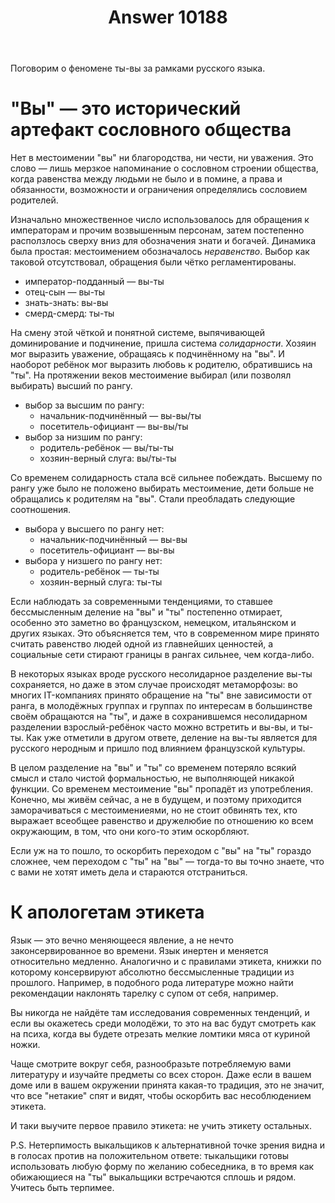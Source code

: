 ﻿---
title: "Answer 10188"
se.owner.user_id: 176051
se.owner.display_name: "Kyubey"
se.owner.link: "https://ru.meta.stackoverflow.com/users/176051/kyubey"
se.answer_id: 10188
se.question_id: 10166
se.post_type: answer
se.score: 8
se.is_accepted: False
---
<p>Поговорим о феномене ты-вы за рамками русского языка.</p>

<h1>"Вы" — это исторический артефакт сословного общества</h1>

<p>Нет в местоимении "вы" ни благородства, ни чести, ни уважения. Это слово — лишь мерзкое напоминание о сословном строении общества, когда равенства между людьми не было и в помине, а права и обязанности, возможности и ограничения определялись сословием родителей.</p>

<p>Изначально множественное число использовалось для обращения к императорам и прочим возвышенным персонам, затем постепенно расползлось сверху вниз для обозначения знати и богачей. Динамика была простая: местоимением обозначалось <em>неравенство</em>. Выбор как таковой отсутствовал, обращения были чётко регламентированы.</p>

<ul>
<li>император-подданный — вы-ты</li>
<li>отец-сын — вы-ты</li>
<li>знать-знать: вы-вы</li>
<li>смерд-смерд: ты-ты</li>
</ul>

<p>На смену этой чёткой и понятной системе, выпячивающей доминирование и подчинение, пришла система <em>солидарности</em>. Хозяин мог выразить уважение, обращаясь к подчинённому на "вы". И наоборот ребёнок мог выразить любовь к родителю, обратившись на "ты". На протяжении веков местоимение выбирал (или позволял выбирать) высший по рангу.</p>

<ul>
<li>выбор за высшим по рангу:

<ul>
<li>начальник-подчинённый — вы-вы/ты</li>
<li>посетитель-официант — вы-вы/ты</li>
</ul></li>
<li>выбор за низшим по рангу:

<ul>
<li>родитель-ребёнок — вы/ты-ты</li>
<li>хозяин-верный слуга: вы/ты-ты</li>
</ul></li>
</ul>

<p>Со временем солидарность стала всё сильнее побеждать. Высшему по рангу уже было не положено выбирать местоимение, дети больше не обращались к родителям на "вы". Стали преобладать следующие соотношения.</p>

<ul>
<li>выбора у высшего по рангу нет:

<ul>
<li>начальник-подчинённый — вы-вы</li>
<li>посетитель-официант — вы-вы</li>
</ul></li>
<li>выбора у низшего по рангу нет:

<ul>
<li>родитель-ребёнок — ты-ты</li>
<li>хозяин-верный слуга: ты-ты</li>
</ul></li>
</ul>

<p>Если наблюдать за современными тенденциями, то ставшее бессмысленным деление на "вы" и "ты" постепенно отмирает, особенно это заметно во французском, немецком, итальянском и других языках. Это объясняется тем, что в современном мире принято считать равенство людей одной из главнейших ценностей, а социальные сети стирают границы в рангах сильнее, чем когда-либо.</p>

<p>В некоторых языках вроде русского несолидарное разделение вы-ты сохраняется, но даже в этом случае происходят метаморфозы: во многих IT-компаниях принято обращение на "ты" вне зависимости от ранга, в молодёжных группах и группах по интересам в большинстве своём обращаются на "ты", и даже в сохранившемся несолидарном разделении взрослый-ребёнок часто можно встретить и вы-вы, и ты-ты. Как уже отметили в другом ответе, деление на вы-ты является для русского неродным и пришло под влиянием французской культуры.</p>

<p>В целом разделение на "вы" и "ты" со временем потеряло всякий смысл и стало чистой формальностью, не выполняющей никакой функции. Со временем местоимение "вы" пропадёт из употребления. Конечно, мы живём сейчас, а не в будущем, и поэтому приходится заморачиваться с местоимениеями, но не стоит обвинять тех, кто выражает всеобщее равенство и дружелюбие по отношению ко всем окружающим, в том, что они кого-то этим оскорбляют.</p>

<p>Если уж на то пошло, то оскорбить переходом с "вы" на "ты" гораздо сложнее, чем переходом с "ты" на "вы" — тогда-то вы точно знаете, что с вами не хотят иметь дела и стараются отстраниться.</p>

<h1>К апологетам этикета</h1>

<p>Язык — это вечно меняющееся явление, а не нечто законсервированное во времени. Язык инертен и меняется относительно медленно. Аналогично и с правилами этикета, книжки по которому консервируют абсолютно бессмысленные традиции из прошлого. Например, в подобного рода литературе можно найти рекомендации наклонять тарелку с супом от себя, например.</p>

<p>Вы никогда не найдёте там исследования современных тенденций, и если вы окажетесь среди молодёжи, то это на вас будут смотреть как на психа, когда вы будете отрезать мелкие ломтики мяса от куриной ножки.</p>

<p>Чаще смотрите вокруг себя, разнообразьте потребляемую вами литературу и изучайте предметы со всех сторон. Даже если в вашем доме или в вашем окружении принята какая-то традиция, это не значит, что все "нетакие" спят и видят, чтобы оскорбить вас несоблюдением этикета.</p>

<p>И таки выучите первое правило этикета: не учить этикету остальных.</p>

<p>P.S. Нетерпимость выкальщиков к альтернативной точке зрения видна и в голосах против на положительном ответе: тыкальщики готовы использовать любую форму по желанию собеседника, в то время как обижающиеся на "ты" выкальщики встречаются сплошь и рядом. Учитесь быть терпимее.</p>

